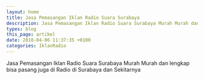 ```yaml
---
layout: home
title: Jasa Pemasangan Iklan Radio Suara Surabaya
description: Jasa Pemasangan Iklan Radio Suara Surabaya Murah Murah dan lengkap bisa pasang juga di Radio di Surabaya dan Sekitarnya
types: blog
this_page: artikel
date: 2018-04-06 11:37:35 +0100
categories: IklanRadio
---
```


Jasa Pemasangan Iklan Radio Suara Surabaya Murah Murah dan lengkap bisa pasang juga di Radio di Surabaya dan Sekitarnya